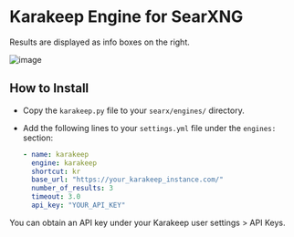 # Karakeep Engine for SearXNG

Results are displayed as info boxes on the right.

![image](https://github.com/user-attachments/assets/3b05c4a2-35c5-4b3f-a90b-eb479ea32854)

## How to Install

- Copy the `karakeep.py` file to your `searx/engines/` directory.
- Add the following lines to your `settings.yml` file under the `engines:` section:

  ```yaml
  - name: karakeep
    engine: karakeep
    shortcut: kr
    base_url: "https://your_karakeep_instance.com/"
    number_of_results: 3
    timeout: 3.0
    api_key: "YOUR_API_KEY"
  ```

You can obtain an API key under your Karakeep user settings > API Keys.
